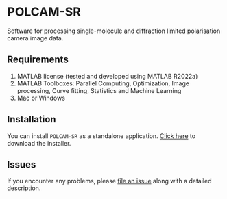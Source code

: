 # POLCAM-SR

Software for processing single-molecule and diffraction limited polarisation camera image data.


## Requirements

1. MATLAB license (tested and developed using MATLAB R2022a)
2. MATLAB Toolboxes: Parallel Computing, Optimization, Image processing, Curve fitting, Statistics and Machine Learning
3. Mac or Windows


## Installation

You can install `POLCAM-SR` as a standalone application. [Click here](https://github.com/ezrabru/POLCAM-SR/raw/main/POLCAM-SR/POLCAM-SR/for_redistribution/MyAppInstaller_web.exe) to download the installer.

## Issues

If you encounter any problems, please [file an issue](https://github.com/ezrabru/POLCAM-SR/issues) along with a detailed description.

